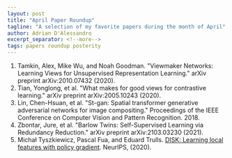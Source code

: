 ```yaml
---
layout: post
title: "April Paper Roundup"
tagline: "A selection of my favorite papers during the month of April"
author: Adrian D'Alessandro
excerpt_separator: <!--more-->
tags: papers roundup posterity
---
```


1. Tamkin, Alex, Mike Wu, and Noah Goodman. "Viewmaker Networks: Learning Views for Unsupervised Representation Learning." arXiv preprint arXiv:2010.07432 (2020).
2. Tian, Yonglong, et al. "What makes for good views for contrastive learning." arXiv preprint arXiv:2005.10243 (2020).
3. Lin, Chen-Hsuan, et al. "St-gan: Spatial transformer generative adversarial networks for image compositing." Proceedings of the IEEE Conference on Computer Vision and Pattern Recognition. 2018.
4. Zbontar, Jure, et al. "Barlow Twins: Self-Supervised Learning via Redundancy Reduction." arXiv preprint arXiv:2103.03230 (2021).
5. Michał Tyszkiewicz, Pascal Fua, and Eduard Trulls. [DISK: Learning local features with policy gradient](https://arxiv.org/abs/2006.13566). NeurIPS, (2020).
